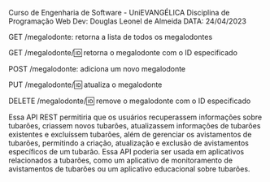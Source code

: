 Curso de Engenharia de Software - UniEVANGÉLICA
Disciplina de Programação Web
Dev: Douglas Leonel de Almeida
DATA: 24/04/2023

GET /megalodonte: retorna a lista de todos os megalodontes

GET /megalodonte/:id: retorna o megalodonte com o ID especificado

POST /megalodonte: adiciona um novo megalodonte

PUT /megalodonte/:id: atualiza o megalodonte

DELETE /megalodonte/:id: remove o megalodonte com o ID especificado

Essa API REST permitiria que os usuários recuperassem informações sobre tubarões, criassem novos tubarões, atualizassem informações de tubarões existentes e excluíssem tubarões, além de gerenciar os avistamentos de tubarões, permitindo a criação, atualização e exclusão de avistamentos específicos de um tubarão. Essa API poderia ser usada em aplicativos relacionados a tubarões, como um aplicativo de monitoramento de avistamentos de tubarões ou um aplicativo educacional sobre tubarões.